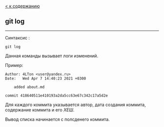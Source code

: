 [< к содержанию](../readme.md)

## git log

---
Синтаксис :
```bash-
git log
```
Данная команды вызывает логи изменений.

Пример: 
```bash-
Author: 4LTon <user@yandex.ru>
Date:   Wed Apr 7 14:40:23 2021 +0300

    added about.md

commit 418640511e410193a2da5cc63e67c342c17a5d2e
```
Для каждого коммита указывается автор, дата создания коммита, содержание коммита и его *ХЕШ*.

Вывод списка начинается с полсденего коммита.